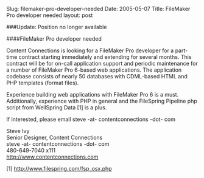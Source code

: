Slug: filemaker-pro-developer-needed
Date: 2005-05-07
Title: FileMaker Pro developer needed
layout: post

###Update: Position no longer available

####FileMaker Pro developer needed

Content Connections is looking for a FileMaker Pro developer for a part-time contract starting immediately and extending for several months. This contract will be for on-call application support and periodic maintenance for a number of FileMaker Pro 6-based web applications. The application codebase consists of nearly 50 databases with CDML-based HTML and PHP templates (format files).

Experience building web applications with FileMaker Pro 6 is a must. Additionally, experience with PHP in general and the FileSpring Pipeline php script from WellSpring Data [1] is a plus.

If interested, please email steve -at- contentconnections -dot- com

Steve Ivy<br />
Senior Designer, Content Connections<br />
steve -at- contentconnections -dot- com<br />
480-649-7040 x111<br />
http://www.contentconnections.com

[1] http://www.filespring.com/fsp_osx.php
